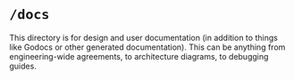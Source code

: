 # `/docs`

This directory is for design and user documentation (in addition to things like Godocs or other generated documentation). This can be anything from engineering-wide agreements, to architecture diagrams, to debugging guides.
